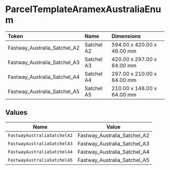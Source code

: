 # ParcelTemplateAramexAustraliaEnum

|Token | Name | Dimensions|
|:---|:---|:---|
| Fastway_Australia_Satchel_A2 | Satchel A2 | 594.00 x 420.00 x 48.00 mm|
| Fastway_Australia_Satchel_A3 | Satchel A3 | 420.00 x 297.00 x 64.00 mm|
| Fastway_Australia_Satchel_A4 | Satchel A4 | 297.00 x 210.00 x 64.00 mm|
| Fastway_Australia_Satchel_A5 | Satchel A5 | 210.00 x 148.00 x 64.00 mm|



## Values

| Name                         | Value                        |
| ---------------------------- | ---------------------------- |
| `FastwayAustraliaSatchelA2`  | Fastway_Australia_Satchel_A2 |
| `FastwayAustraliaSatchelA3`  | Fastway_Australia_Satchel_A3 |
| `FastwayAustraliaSatchelA4`  | Fastway_Australia_Satchel_A4 |
| `FastwayAustraliaSatchelA5`  | Fastway_Australia_Satchel_A5 |